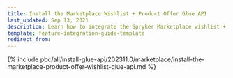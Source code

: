 ```yaml
---
title: Install the Marketplace Wishlist + Product Offer Glue API
last_updated: Sep 13, 2021
description: Learn how to integrate the Spryker Marketplace wishlist + Product Offer Glue API feature into a Spryker Marketplace project.
template: feature-integration-guide-template
redirect_from:
---
```


{% include pbc/all/install-glue-api/202311.0/marketplace/install-the-marketplace-product-offer-wishlist-glue-api.md %} <!-- To edit, see /_includes/pbc/all/install-glue-api/202311.0/marketplace/install-the-marketplace-product-offer-wishlist-glue-api.md -->
